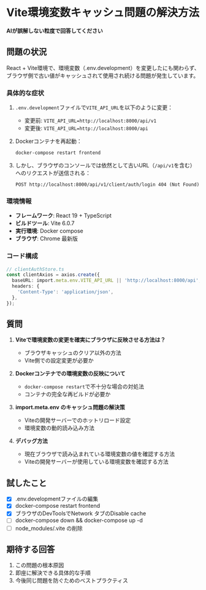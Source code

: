 # Vite環境変数キャッシュ問題の解決方法

**AIが誤解しない粒度で回答してください**

## 問題の状況

React + Vite環境で、環境変数（.env.development）を変更したにも関わらず、ブラウザ側で古い値がキャッシュされて使用され続ける問題が発生しています。

### 具体的な症状
1. `.env.development`ファイルで`VITE_API_URL`を以下のように変更：
   - 変更前: `VITE_API_URL=http://localhost:8000/api/v1`
   - 変更後: `VITE_API_URL=http://localhost:8000/api`

2. Dockerコンテナを再起動：
   ```bash
   docker-compose restart frontend
   ```

3. しかし、ブラウザのコンソールでは依然として古いURL（`/api/v1`を含む）へのリクエストが送信される：
   ```
   POST http://localhost:8000/api/v1/client/auth/login 404 (Not Found)
   ```

### 環境情報
- **フレームワーク**: React 19 + TypeScript
- **ビルドツール**: Vite 6.0.7
- **実行環境**: Docker compose
- **ブラウザ**: Chrome 最新版

### コード構成
```typescript
// clientAuthStore.ts
const clientAxios = axios.create({
  baseURL: import.meta.env.VITE_API_URL || 'http://localhost:8000/api',
  headers: {
    'Content-Type': 'application/json',
  },
});
```

## 質問

1. **Viteで環境変数の変更を確実にブラウザに反映させる方法は？**
   - ブラウザキャッシュのクリア以外の方法
   - Vite側での設定変更が必要か

2. **Dockerコンテナでの環境変数の反映について**
   - `docker-compose restart`で不十分な場合の対処法
   - コンテナの完全な再ビルドが必要か

3. **import.meta.env のキャッシュ問題の解決策**
   - Viteの開発サーバーでのホットリロード設定
   - 環境変数の動的読み込み方法

4. **デバッグ方法**
   - 現在ブラウザで読み込まれている環境変数の値を確認する方法
   - Viteの開発サーバーが使用している環境変数を確認する方法

## 試したこと
- [x] .env.developmentファイルの編集
- [x] docker-compose restart frontend
- [x] ブラウザのDevToolsでNetwork タブのDisable cache
- [ ] docker-compose down && docker-compose up -d
- [ ] node_modules/.vite の削除

## 期待する回答
1. この問題の根本原因
2. 即座に解決できる具体的な手順
3. 今後同じ問題を防ぐためのベストプラクティス